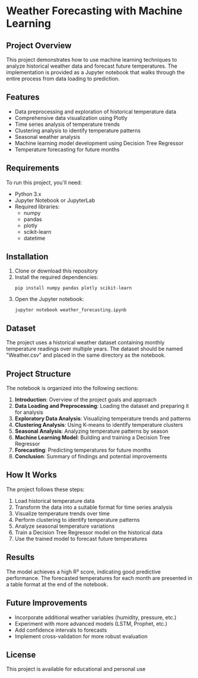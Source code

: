 # Weather Forecasting with Machine Learning

## Project Overview
This project demonstrates how to use machine learning techniques to analyze historical weather data and forecast future temperatures. The implementation is provided as a Jupyter notebook that walks through the entire process from data loading to prediction.

## Features
- Data preprocessing and exploration of historical temperature data
- Comprehensive data visualization using Plotly
- Time series analysis of temperature trends
- Clustering analysis to identify temperature patterns
- Seasonal weather analysis
- Machine learning model development using Decision Tree Regressor
- Temperature forecasting for future months

## Requirements
To run this project, you'll need:
- Python 3.x
- Jupyter Notebook or JupyterLab
- Required libraries:
  - numpy
  - pandas
  - plotly
  - scikit-learn
  - datetime

## Installation
1. Clone or download this repository
2. Install the required dependencies:
   ```
   pip install numpy pandas plotly scikit-learn
   ```
3. Open the Jupyter notebook:
   ```
   jupyter notebook weather_forecasting.ipynb
   ```

## Dataset
The project uses a historical weather dataset containing monthly temperature readings over multiple years. The dataset should be named "Weather.csv" and placed in the same directory as the notebook.

## Project Structure
The notebook is organized into the following sections:

1. **Introduction**: Overview of the project goals and approach
2. **Data Loading and Preprocessing**: Loading the dataset and preparing it for analysis
3. **Exploratory Data Analysis**: Visualizing temperature trends and patterns
4. **Clustering Analysis**: Using K-means to identify temperature clusters
5. **Seasonal Analysis**: Analyzing temperature patterns by season
6. **Machine Learning Model**: Building and training a Decision Tree Regressor
7. **Forecasting**: Predicting temperatures for future months
8. **Conclusion**: Summary of findings and potential improvements

## How It Works
The project follows these steps:
1. Load historical temperature data
2. Transform the data into a suitable format for time series analysis
3. Visualize temperature trends over time
4. Perform clustering to identify temperature patterns
5. Analyze seasonal temperature variations
6. Train a Decision Tree Regressor model on the historical data
7. Use the trained model to forecast future temperatures

## Results
The model achieves a high R² score, indicating good predictive performance. The forecasted temperatures for each month are presented in a table format at the end of the notebook.

## Future Improvements
- Incorporate additional weather variables (humidity, pressure, etc.)
- Experiment with more advanced models (LSTM, Prophet, etc.)
- Add confidence intervals to forecasts
- Implement cross-validation for more robust evaluation

## License
This project is available for educational and personal use